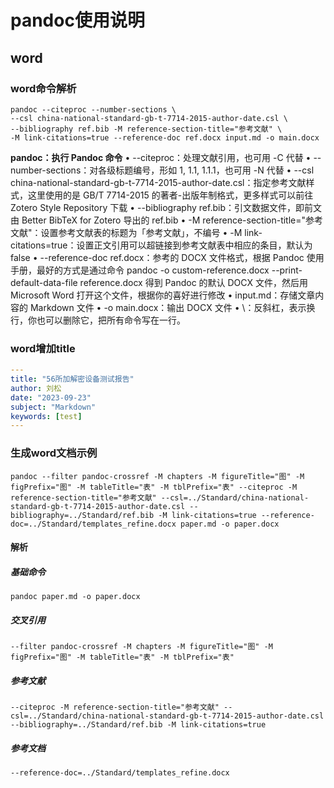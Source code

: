 
# pandoc使用说明
## word
### word命令解析
``` shell
pandoc --citeproc --number-sections \
--csl china-national-standard-gb-t-7714-2015-author-date.csl \
--bibliography ref.bib -M reference-section-title="参考文献" \
-M link-citations=true --reference-doc ref.docx input.md -o main.docx
```

**pandoc：执行 Pandoc 命令**
•	--citeproc：处理文献引用，也可用 -C 代替
•	--number-sections：对各级标题编号，形如 1, 1.1, 1.1.1，也可用 -N 代替
•	--csl china-national-standard-gb-t-7714-2015-author-date.csl：指定参考文献样式，这里使用的是 GB/T 7714-2015 的著者-出版年制格式，更多样式可以前往 Zotero Style Repository 下载
•	--bibliography ref.bib：引文数据文件，即前文由 Better BibTeX for Zotero 导出的 ref.bib
•	-M reference-section-title="参考文献"：设置参考文献表的标题为「参考文献」，不编号
•	-M link-citations=true：设置正文引用可以超链接到参考文献表中相应的条目，默认为 false
•	--reference-doc ref.docx：参考的 DOCX 文件格式，根据 Pandoc 使用手册，最好的方式是通过命令 pandoc -o custom-reference.docx --print-default-data-file reference.docx 得到 Pandoc 的默认 DOCX 文件，然后用 Microsoft Word 打开这个文件，根据你的喜好进行修改
•	input.md：存储文章内容的 Markdown 文件
•	-o main.docx：输出 DOCX 文件
•	\：反斜杠，表示换行，你也可以删除它，把所有命令写在一行。

### word增加title
```yaml
--- 
title: "56所加解密设备测试报告"
author: 刘松
date: "2023-09-23"
subject: "Markdown"
keywords: [test]
---
```
### 生成word文档示例
```shell
pandoc --filter pandoc-crossref -M chapters -M figureTitle="图" -M figPrefix="图" -M tableTitle="表" -M tblPrefix="表" --citeproc -M reference-section-title="参考文献" --csl=../Standard/china-national-standard-gb-t-7714-2015-author-date.csl --bibliography=../Standard/ref.bib -M link-citations=true --reference-doc=../Standard/templates_refine.docx paper.md -o paper.docx
```
#### 解析
##### 基础命令
```pandoc paper.md -o paper.docx```
##### 交叉引用
```--filter pandoc-crossref -M chapters -M figureTitle="图" -M figPrefix="图" -M tableTitle="表" -M tblPrefix="表"```
##### 参考文献
```--citeproc -M reference-section-title="参考文献" --csl=../Standard/china-national-standard-gb-t-7714-2015-author-date.csl --bibliography=../Standard/ref.bib -M link-citations=true```
##### 参考文档
```--reference-doc=../Standard/templates_refine.docx```
